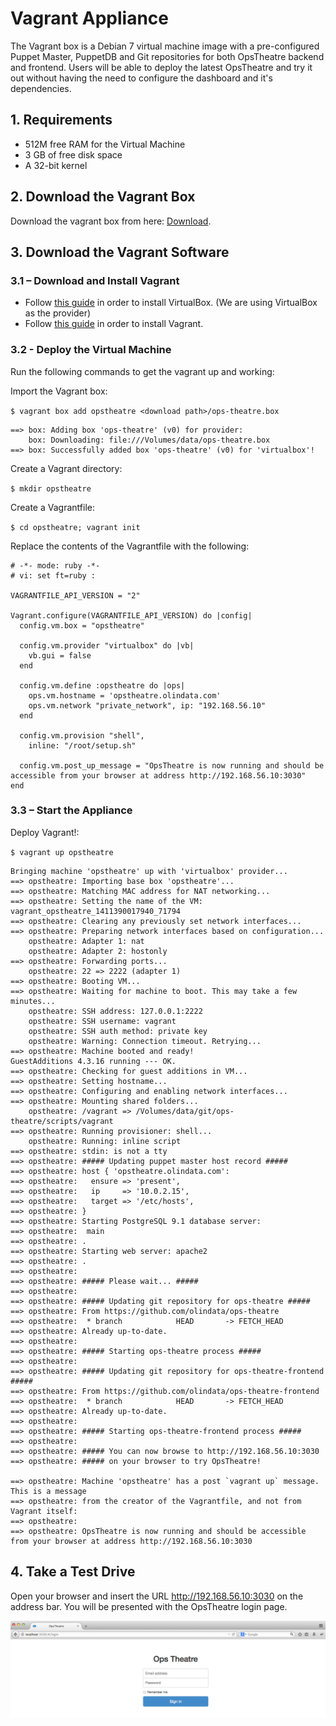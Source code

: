 # Vagrant Appliance #

The Vagrant box is a Debian 7 virtual machine image with a pre-configured Puppet Master, PuppetDB and Git repositories for both OpsTheatre backend and frontend. Users will be able to deploy the latest OpsTheatre and try it out without having the need to configure the dashboard and it's dependencies.

## 1. Requirements

* 512M free RAM for the Virtual Machine
* 3 GB of free disk space
* A 32-bit kernel

## 2. Download the Vagrant Box

Download the vagrant box from here: [Download](http://www.olindata.com/sites/default/files/resources/boxes/ops-theatre-0.2.0.box).

## 3. Download the Vagrant Software
### 3.1 – Download and Install Vagrant

* Follow [this guide](https://www.virtualbox.org/wiki/Downloads) in order to install VirtualBox. (We are using VirtualBox as the provider)
* Follow [this guide](http://www.vagrantup.com/downloads.html) in order to install Vagrant.

### 3.2 - Deploy the Virtual Machine

Run the following commands to get the vagrant up and working:

Import the Vagrant box:

  `$ vagrant box add opstheatre <download path>/ops-theatre.box`
    
    ==> box: Adding box 'ops-theatre' (v0) for provider:
        box: Downloading: file:///Volumes/data/ops-theatre.box
    ==> box: Successfully added box 'ops-theatre' (v0) for 'virtualbox'!
  
Create a Vagrant directory:

  `$ mkdir opstheatre`

Create a Vagrantfile:

  `$ cd opstheatre; vagrant init`

Replace the contents of the Vagrantfile with the following:

    # -*- mode: ruby -*-
    # vi: set ft=ruby :
    
    VAGRANTFILE_API_VERSION = "2"
    
    Vagrant.configure(VAGRANTFILE_API_VERSION) do |config|
      config.vm.box = "opstheatre"
      
      config.vm.provider "virtualbox" do |vb|
        vb.gui = false
      end
      
      config.vm.define :opstheatre do |ops|
        ops.vm.hostname = 'opstheatre.olindata.com'
        ops.vm.network "private_network", ip: "192.168.56.10"
      end
      
      config.vm.provision "shell",
        inline: "/root/setup.sh"
        
      config.vm.post_up_message = "OpsTheatre is now running and should be accessible from your browser at address http://192.168.56.10:3030"
    end

### 3.3 – Start the Appliance

Deploy Vagrant!:

  `$ vagrant up opstheatre`

    Bringing machine 'opstheatre' up with 'virtualbox' provider...
    ==> opstheatre: Importing base box 'opstheatre'...
    ==> opstheatre: Matching MAC address for NAT networking...
    ==> opstheatre: Setting the name of the VM: vagrant_opstheatre_1411390017940_71794
    ==> opstheatre: Clearing any previously set network interfaces...
    ==> opstheatre: Preparing network interfaces based on configuration...
        opstheatre: Adapter 1: nat
        opstheatre: Adapter 2: hostonly
    ==> opstheatre: Forwarding ports...
        opstheatre: 22 => 2222 (adapter 1)
    ==> opstheatre: Booting VM...
    ==> opstheatre: Waiting for machine to boot. This may take a few minutes...
        opstheatre: SSH address: 127.0.0.1:2222
        opstheatre: SSH username: vagrant
        opstheatre: SSH auth method: private key
        opstheatre: Warning: Connection timeout. Retrying...
    ==> opstheatre: Machine booted and ready!
    GuestAdditions 4.3.16 running --- OK.
    ==> opstheatre: Checking for guest additions in VM...
    ==> opstheatre: Setting hostname...
    ==> opstheatre: Configuring and enabling network interfaces...
    ==> opstheatre: Mounting shared folders...
        opstheatre: /vagrant => /Volumes/data/git/ops-theatre/scripts/vagrant
    ==> opstheatre: Running provisioner: shell...
        opstheatre: Running: inline script
    ==> opstheatre: stdin: is not a tty
    ==> opstheatre: ##### Updating puppet master host record #####
    ==> opstheatre: host { 'opstheatre.olindata.com':
    ==> opstheatre:   ensure => 'present',
    ==> opstheatre:   ip     => '10.0.2.15',
    ==> opstheatre:   target => '/etc/hosts',
    ==> opstheatre: }
    ==> opstheatre: Starting PostgreSQL 9.1 database server:
    ==> opstheatre:  main
    ==> opstheatre: .
    ==> opstheatre: Starting web server: apache2
    ==> opstheatre: .
    ==> opstheatre:
    ==> opstheatre: ##### Please wait... #####
    ==> opstheatre:
    ==> opstheatre: ##### Updating git repository for ops-theatre #####
    ==> opstheatre: From https://github.com/olindata/ops-theatre
    ==> opstheatre:  * branch            HEAD       -> FETCH_HEAD
    ==> opstheatre: Already up-to-date.
    ==> opstheatre:
    ==> opstheatre: ##### Starting ops-theatre process #####
    ==> opstheatre:
    ==> opstheatre: ##### Updating git repository for ops-theatre-frontend #####
    ==> opstheatre: From https://github.com/olindata/ops-theatre-frontend
    ==> opstheatre:  * branch            HEAD       -> FETCH_HEAD
    ==> opstheatre: Already up-to-date.
    ==> opstheatre:
    ==> opstheatre: ##### Starting ops-theatre-frontend process #####
    ==> opstheatre:
    ==> opstheatre: ##### You can now browse to http://192.168.56.10:3030
    ==> opstheatre: ##### on your browser to try OpsTheatre!
    
    ==> opstheatre: Machine 'opstheatre' has a post `vagrant up` message. This is a message
    ==> opstheatre: from the creator of the Vagrantfile, and not from Vagrant itself:
    ==> opstheatre:
    ==> opstheatre: OpsTheatre is now running and should be accessible from your browser at address http://192.168.56.10:3030

## 4. Take a Test Drive

Open your browser and insert the URL http://192.168.56.10:3030 on the address bar. You will be presented with the OpsTheatre login page.

![](images/login-page.png)
